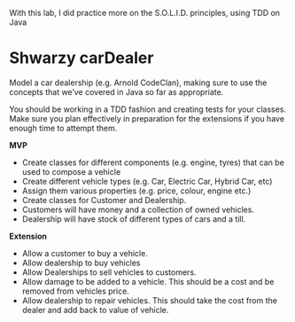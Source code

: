 With this lab, I did practice more on the S.O.L.I.D. principles, using TDD on Java
# Shwarzy carDealer

Model a car dealership (e.g. Arnold CodeClan), making sure to use the concepts that we’ve covered in Java so far as appropriate.

You should be working in a TDD fashion and creating tests for your classes. Make sure you plan effectively in preparation for the extensions if you have enough time to attempt them.

**MVP**

- Create classes for different components (e.g. engine, tyres) that can be used to compose a vehicle
- Create different vehicle types (e.g. Car, Electric Car, Hybrid Car, etc)
- Assign them various properties (e.g. price, colour, engine etc.)
- Create classes for Customer and Dealership.
- Customers will have money and a collection of owned vehicles.
- Dealership will have stock of different types of cars and a till.

**Extension**

- Allow a customer to buy a vehicle.
- Allow dealership to buy vehicles
- Allow Dealerships to sell vehicles to customers.
- Allow damage to be added to a vehicle. This should be a cost and be removed from vehicles price.
- Allow dealership to repair vehicles. This should take the cost from the dealer and add back to value of vehicle.